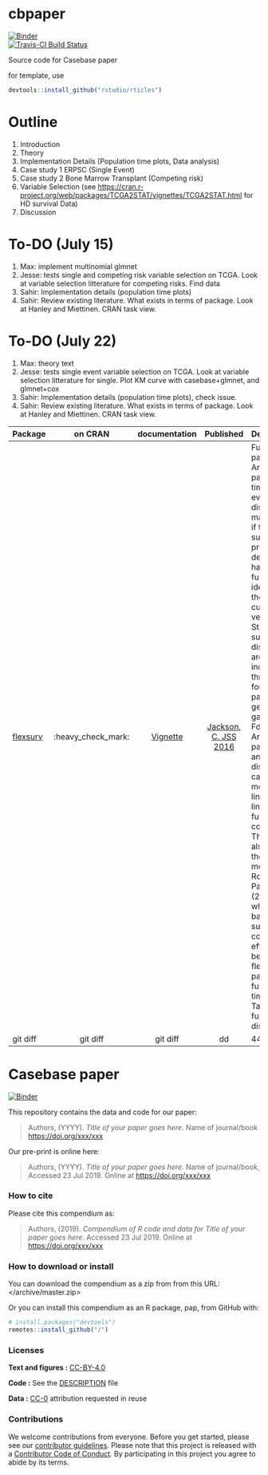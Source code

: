 
<!-- README.md is generated from README.Rmd. Please edit that file -->

# cbpaper

[![Binder](http://mybinder.org/badge.svg)](http://beta.mybinder.org/v2/gh/sahirbhatnagar/cbpaper/master?urlpath=rstudio)  
[![Travis-CI Build
Status](https://travis-ci.org/sahirbhatnagar/cbpaper.svg?branch=master)](https://travis-ci.org/sahirbhatnagar/cbpaper)

Source code for Casebase paper

for template, use

``` r
devtools::install_github("rstudio/rticles")
```

# Outline

1.  Introduction
2.  Theory
3.  Implementation Details (Population time plots, Data analysis)
4.  Case study 1 ERPSC (Single Event)
5.  Case study 2 Bone Marrow Transplant (Competing risk)
6.  Variable Selection (see
    <https://cran.r-project.org/web/packages/TCGA2STAT/vignettes/TCGA2STAT.html>
    for HD survival Data)
7.  Discussion

# To-DO (July 15)

1)  Max: implement multinomial glmnet
2)  Jesse: tests single and competing risk variable selection on TCGA.
    Look at variable selection litterature for competing risks. Find
    data
3)  Sahir: Implementation details (population time plots)
4)  Sahir: Review existing literature. What exists in terms of package.
    Look at Hanley and Miettinen. CRAN task view.

# To-DO (July 22)

1)  Max: theory text
2)  Jesse: tests single event variable selection on TCGA. Look at
    variable selection litterature for single. Plot KM curve with
    casebase+glmnet, and glmnet+cox
3)  Sahir: Implementation details (population time plots), check issue.
4)  Sahir: Review existing literature. What exists in terms of package.
    Look at Hanley and Miettinen. CRAN task
view.

| Package                                                 |       on CRAN        |                                    documentation                                    |                               Published                                | Description                                                                                                                                                                                                                                                                                                                                                                                                                                                                                                                                                                                                                                              |                                                                        Function call                                                                         |
| :------------------------------------------------------ | :------------------: | :---------------------------------------------------------------------------------: | :--------------------------------------------------------------------: | :------------------------------------------------------------------------------------------------------------------------------------------------------------------------------------------------------------------------------------------------------------------------------------------------------------------------------------------------------------------------------------------------------------------------------------------------------------------------------------------------------------------------------------------------------------------------------------------------------------------------------------------------------- | :----------------------------------------------------------------------------------------------------------------------------------------------------------: |
| [flexsurv](https://cran.r-project.org/package=flexsurv) | :heavy\_check\_mark: | [Vignette](https://cran.r-project.org/web/packages/flexsurv/vignettes/flexsurv.pdf) | [Jackson, C. JSS 2016](https://www.jstatsoft.org/article/view/v070i08) | Fully-parametric. Any parametric time-to-event distribution may be fitted if the user supplies a probability density or hazard function, and ideally also their cumulative versions. Standard survival distributions are built in, including the three and four-parameter generalized gamma and Fdistributions. Any parameter of any distribution can be modelled as a linear or log-linear function of covariates. The package also includes the spline model of Royston and Parmar (2002), in which both baseline survival and covariate effects can be arbitrarily flexible parametric functions of time. See Table 1 for full list of distributions. | `flexsurvreg(Surv(recyrs, censrec) ~ group, data = bc, dist = "gengamma")` `flexsurvspline(Surv(recyrs, censrec) ~ group, data = bc, k = 1, scale = "odds")` |
| git diff                                                |       git diff       |                                      git diff                                       |                                   dd                                   | 44                                                                                                                                                                                                                                                                                                                                                                                                                                                                                                                                                                                                                                                       |                                                                              dd                                                                              |

# Casebase paper

[![Binder](https://mybinder.org/badge_logo.svg)](https://mybinder.org/v2/gh///master?urlpath=rstudio)

This repository contains the data and code for our paper:

> Authors, (YYYY). *Title of your paper goes here*. Name of journal/book
> <https://doi.org/xxx/xxx>

Our pre-print is online here:

> Authors, (YYYY). *Title of your paper goes here*. Name of
> journal/book, Accessed 23 Jul 2019. Online at
> <https://doi.org/xxx/xxx>

### How to cite

Please cite this compendium as:

> Authors, (2019). *Compendium of R code and data for Title of your
> paper goes here*. Accessed 23 Jul 2019. Online at
> <https://doi.org/xxx/xxx>

### How to download or install

You can download the compendium as a zip from from this URL:
</archive/master.zip>

Or you can install this compendium as an R package, pap, from GitHub
with:

``` r
# install.packages("devtools")
remotes::install_github("/")
```

### Licenses

**Text and figures :**
[CC-BY-4.0](http://creativecommons.org/licenses/by/4.0/)

**Code :** See the [DESCRIPTION](DESCRIPTION) file

**Data :** [CC-0](http://creativecommons.org/publicdomain/zero/1.0/)
attribution requested in reuse

### Contributions

We welcome contributions from everyone. Before you get started, please
see our [contributor guidelines](CONTRIBUTING.md). Please note that this
project is released with a [Contributor Code of Conduct](CONDUCT.md). By
participating in this project you agree to abide by its terms.
